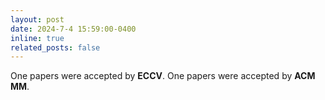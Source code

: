 ```yaml
---
layout: post
date: 2024-7-4 15:59:00-0400
inline: true
related_posts: false
---
```


One papers were accepted by **ECCV**. One papers were accepted by **ACM MM**. 